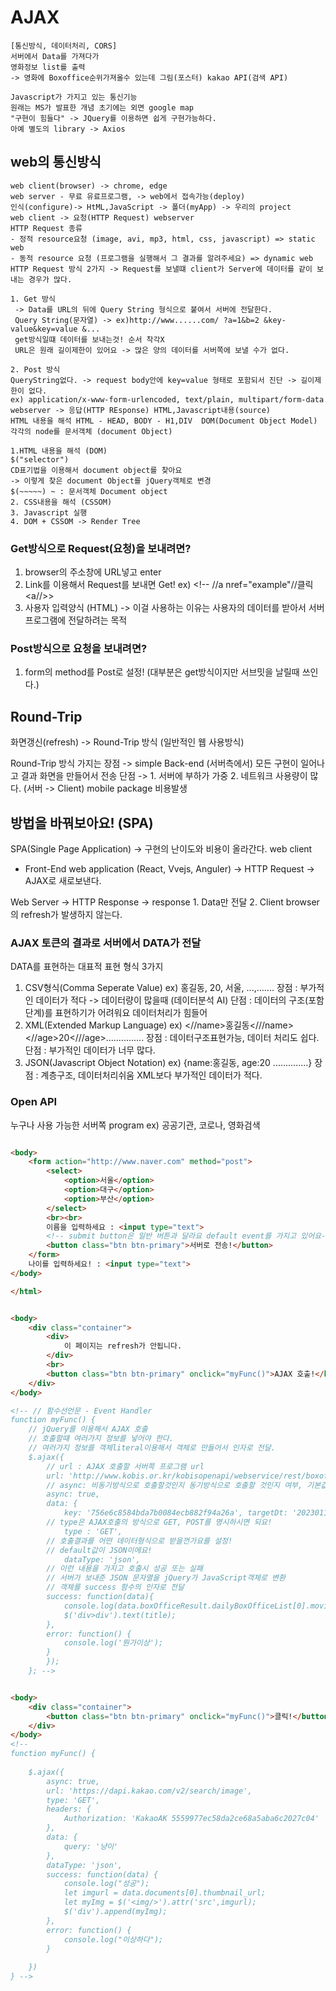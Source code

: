# AJAX
```
[통신방식, 데이터처리, CORS]
서버에서 Data를 가져다가
영화정보 list를 출력
-> 영화에 Boxoffice순위가져올수 있는데 그림(포스터) kakao API(검색 API) 

Javascript가 가지고 있는 통신기능
원래는 MS가 발표한 개념 초기에는 외면 google map
"구현이 힘들다" -> JQuery를 이용하면 쉽게 구현가능하다.
아예 별도의 library -> Axios
```
## web의 통신방식
```
web client(browser) -> chrome, edge
web server - 무료 유료프로그램, -> web에서 접속가능(deploy)
인식(configure)-> HtML,JavaScript -> 폴더(myApp) -> 우리의 project
web client -> 요청(HTTP Request) webserver
HTTP Request 종류
- 정적 resource요청 (image, avi, mp3, html, css, javascript) => static web
- 동적 resource 요청 (프로그램을 실행해서 그 결과를 알려주세요) => dynamic web
HTTP Request 방식 2가지 -> Request를 보낼떄 client가 Server에 데이터를 같이 보내는 경우가 많다. 

1. Get 방식
 -> Data를 URL의 뒤에 Query String 형식으로 붙여서 서버에 전달한다.
 Query String(문자열) -> ex)http://www......com/ ?a=1&b=2 &key-value&key=value &...
 get방식일떄 데이터를 보내는것! 순서 착각X
 URL은 원래 길이제한이 있어요 -> 많은 양의 데이터를 서버쪽에 보낼 수가 없다.

2. Post 방식
QueryString없다. -> request body안에 key=value 형태로 포함되서 진단 -> 길이제한이 없다. 
ex) application/x-www-form-urlencoded, text/plain, multipart/form-data
webserver -> 응답(HTTP REsponse) HTML,Javascript내용(source)
HTML 내용을 해석 HTML - HEAD, BODY - H1,DIV  DOM(Document Object Model)
각각의 node를 문서객체 (document Object)

1.HTML 내용을 해석 (DOM)
$("selector")
CD표기법을 이용해서 document object를 찾아요
-> 이렇게 찾은 document Object를 jQuery객체로 변경
$(~~~~~) ~ : 문서객체 Document object
2. CSS내용을 해석 (CSSOM)
3. Javascript 실행
4. DOM + CSSOM -> Render Tree 
```
### Get방식으로 Request(요청)을 보내려면?
1. browser의 주소창에 URL넣고 enter
2. Link를 이용해서 Request를 보내면 Get! ex) <!-- //a nref="example"//클릭<a//>>
3. 사용자 입력양식 (HTML) -> 이걸 사용하는 이유는 사용자의 데이터를 받아서 서버 프로그램에 전달하려는 목적

### Post방식으로 요청을 보내려면?
1. form의 method를 Post로 설정! (대부분은 get방식이지만 서브밋을 날릴때 쓰인다.)

## Round-Trip
화면갱신(refresh) -> Round-Trip 방식 (일반적인 웹 사용방식)

Round-Trip 방식 가지는 장점 -> simple 
Back-end (서버측에서) 모든 구현이 일어나고 결과 화면을 만들어서 전송
단점 -> 1. 서버에 부하가 가중
        2. 네트워크 사용량이 많다. (서버 -> Client)
        mobile package 비용발생

## 방법을 바꿔보아요! (SPA)
SPA(Single Page Application) -> 구현의 난이도와 비용이 올라간다.
web client
- Front-End web application (React, Vvejs, Anguler) -> HTTP Request -> AJAX로 새로보낸다.

Web Server 
-> HTTP Response -> response 1. Data만 전달 2. Client browser의 refresh가 발생하지 않는다.

###  AJAX 토큰의 결과로 서버에서 DATA가 전달
DATA를 표현하는 대표적 표현 형식 3가지
1. CSV형식(Comma Seperate Value)
ex) 홍길동, 20, 서울, ...,.......
장점 : 부가적인 데이터가 적다 -> 데이터량이 많을때 (데이터분석 AI)
단점 : 데이터의 구조(포함단계)를 표현하기가 어려워요 데이터처리가 힘들어
2. XML(Extended Markup Language)
ex) <//name>홍길동<///name><//age>20<///age>...............
장점 : 데이터구조표현가능, 데이터 처리도 쉽다.
단점 : 부가적인 데이터가 너무 많다.
3. JSON(Javascript Object Notation)
ex) {name:홍길동, age:20 ..............}
장점 : 계층구조, 데이터처리쉬움
XML보다 부가적인 데이터가 적다.

### Open API
누구나 사용 가능한 서버쪽 program
ex) 공공기관, 코로나, 영화검색

```html 01

<body>
    <form action="http://www.naver.com" method="post">
        <select>
            <option>서울</option>
            <option>대구</option>
            <option>부산</option>
        </select>
        <br><br>
        이름을 입력하세요 : <input type="text">
        <!-- submit button은 일반 버튼과 달라요 default event를 가지고 있어요-->
        <button class="btn btn-primary">서버로 전송!</button>
    </form>
    나이를 입력하세요! : <input type="text">
</body>

</html>
```

```html 02

<body>
    <div class="container">
        <div>
            이 페이지는 refresh가 안됩니다.
        </div>
        <br>
        <button class="btn btn-primary" onclick="myFunc()">AJAX 호출!</button>
    </div>
</body>

<!-- // 함수선언문 - Event Handler
function myFunc() {
    // jQuery를 이용해서 AJAX 호출
    // 호출할떄 여러가지 정보를 넣어야 한다.
    // 여러가지 정보를 객체literal이용해서 객체로 만들어서 인자로 전달.
    $.ajax({
        // url : AJAX 호출할 서버쪽 프로그램 url
        url: 'http://www.kobis.or.kr/kobisopenapi/webservice/rest/boxoffice/searchDailyBoxOfficeList.json',
        // async: 비동기방식으로 호출할것인지 동기방식으로 호출할 것인지 여부, 기본값은 true
        async: true,
        data: {
            key: '756e6c8584bda7b0084ecb882f94a26a', targetDt: '20230119'},
        // type은 AJAX호출의 방식으로 GET, POST를 명시하시면 되요!
            type : 'GET',
        // 호출결과를 어떤 데이터형식으로 받을껀가요를 설정!
        // default값이 JSON이에요!
            dataType: 'json',
        // 이런 내용을 가지고 호출시 성공 또는 실패
        // 서버가 보내준 JSON 문자열을 jQuery가 JavaScript객체로 변환
        // 객체를 success 함수의 인자로 전달
        success: function(data){
            console.log(data.boxOfficeResult.dailyBoxOfficeList[0].movieNm);
            $('div>div').text(title);
        },
        error: function() {
            console.log('뭔가이상');
        }   
        });
    }; -->

```
```html 03

<body>
    <div class="container">
        <button class="btn btn-primary" onclick="myFunc()">클릭!</button>
    </div>
</body>
<!-- 
function myFunc() {
        
    $.ajax({
        async: true,
        url: 'https://dapi.kakao.com/v2/search/image',
        type: 'GET',
        headers: {
            Authorization: 'KakaoAK 5559977ec58da2ce68a5aba6c2027c04'
        },
        data: {
            query: '냥이'
        },
        dataType: 'json',
        success: function(data) {
            console.log("성공");
            let imgurl = data.documents[0].thumbnail_url;
            let myImg = $('<img/>').attr('src',imgurl);
            $('div').append(myImg);
        },
        error: function() {
            console.log("이상하다");
        }
        
    })
} -->
```